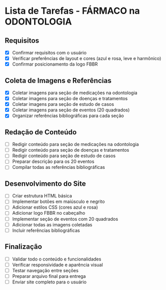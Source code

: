 # Lista de Tarefas - FÁRMACO na ODONTOLOGIA

## Requisitos
- [x] Confirmar requisitos com o usuário
- [x] Verificar preferências de layout e cores (azul e rosa, leve e harmônico)
- [x] Confirmar posicionamento da logo FBBR

## Coleta de Imagens e Referências
- [x] Coletar imagens para seção de medicações na odontologia
- [x] Coletar imagens para seção de doenças e tratamentos
- [x] Coletar imagens para seção de estudo de casos
- [x] Coletar imagens para seção de eventos (20 quadrados)
- [x] Organizar referências bibliográficas para cada seção

## Redação de Conteúdo
- [ ] Redigir conteúdo para seção de medicações na odontologia
- [ ] Redigir conteúdo para seção de doenças e tratamentos
- [ ] Redigir conteúdo para seção de estudo de casos
- [ ] Preparar descrição para os 20 eventos
- [ ] Compilar todas as referências bibliográficas

## Desenvolvimento do Site
- [ ] Criar estrutura HTML básica
- [ ] Implementar botões em maiúsculo e negrito
- [ ] Adicionar estilos CSS (cores azul e rosa)
- [ ] Adicionar logo FBBR no cabeçalho
- [ ] Implementar seção de eventos com 20 quadrados
- [ ] Adicionar todas as imagens coletadas
- [ ] Incluir referências bibliográficas

## Finalização
- [ ] Validar todo o conteúdo e funcionalidades
- [ ] Verificar responsividade e aparência visual
- [ ] Testar navegação entre seções
- [ ] Preparar arquivo final para entrega
- [ ] Enviar site completo para o usuário
